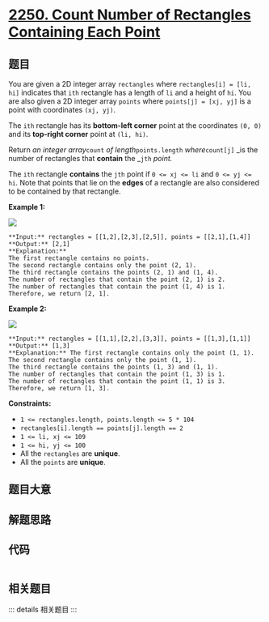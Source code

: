 # [2250. Count Number of Rectangles Containing Each Point](https://leetcode.com/problems/count-number-of-rectangles-containing-each-point)

## 题目

You are given a 2D integer array `rectangles` where `rectangles[i] = [li, hi]`
indicates that `ith` rectangle has a length of `li` and a height of `hi`. You
are also given a 2D integer array `points` where `points[j] = [xj, yj]` is a
point with coordinates `(xj, yj)`.

The `ith` rectangle has its **bottom-left corner** point at the coordinates
`(0, 0)` and its **top-right corner** point at `(li, hi)`.

Return _an integer array_`count` _of length_`points.length` _where_`count[j]`
_is the number of rectangles that **contain** the _`jth` _point._

The `ith` rectangle **contains** the `jth` point if `0 <= xj <= li` and `0 <=
yj <= hi`. Note that points that lie on the **edges** of a rectangle are also
considered to be contained by that rectangle.



**Example 1:**

![](https://assets.leetcode.com/uploads/2022/03/02/example1.png)

    
    
    **Input:** rectangles = [[1,2],[2,3],[2,5]], points = [[2,1],[1,4]]
    **Output:** [2,1]
    **Explanation:** 
    The first rectangle contains no points.
    The second rectangle contains only the point (2, 1).
    The third rectangle contains the points (2, 1) and (1, 4).
    The number of rectangles that contain the point (2, 1) is 2.
    The number of rectangles that contain the point (1, 4) is 1.
    Therefore, we return [2, 1].
    

**Example 2:**

![](https://assets.leetcode.com/uploads/2022/03/02/example2.png)

    
    
    **Input:** rectangles = [[1,1],[2,2],[3,3]], points = [[1,3],[1,1]]
    **Output:** [1,3]
    **Explanation:** The first rectangle contains only the point (1, 1).
    The second rectangle contains only the point (1, 1).
    The third rectangle contains the points (1, 3) and (1, 1).
    The number of rectangles that contain the point (1, 3) is 1.
    The number of rectangles that contain the point (1, 1) is 3.
    Therefore, we return [1, 3].
    



**Constraints:**

  * `1 <= rectangles.length, points.length <= 5 * 104`
  * `rectangles[i].length == points[j].length == 2`
  * `1 <= li, xj <= 109`
  * `1 <= hi, yj <= 100`
  * All the `rectangles` are **unique**.
  * All the `points` are **unique**.


## 题目大意

## 解题思路

## 代码

```javascript

```

## 相关题目

::: details 相关题目
:::
